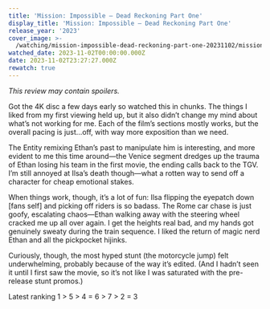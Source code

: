 ```yaml
---
title: 'Mission: Impossible – Dead Reckoning Part One'
display_title: 'Mission: Impossible – Dead Reckoning Part One'
release_year: '2023'
cover_image: >-
  /watching/mission-impossible-dead-reckoning-part-one-20231102/mission-impossible-dead-reckoning-part-one.jpg
watched_date: 2023-11-02T00:00:00.000Z
date: 2023-11-02T23:27:27.000Z
rewatch: true
---
```

_This review may contain spoilers._

Got the 4K disc a few days early so watched this in chunks. The things I liked from my first viewing held up, but it also didn’t change my mind about what’s not working for me. Each of the film’s sections mostly works, but the overall pacing is just…off, with way more exposition than we need.

The Entity remixing Ethan’s past to manipulate him is interesting, and more evident to me this time around—the Venice segment dredges up the trauma of Ethan losing his team in the first movie, the ending calls back to the TGV. I’m still annoyed at Ilsa’s death though—what a rotten way to send off a character for cheap emotional stakes.

When things work, though, it’s a lot of fun: Ilsa flipping the eyepatch down \[fans self\] and picking off riders is so badass. The Rome car chase is just goofy, escalating chaos—Ethan walking away with the steering wheel cracked me up all over again. I get the heights real bad, and my hands got genuinely sweaty during the train sequence. I liked the return of magic nerd Ethan and all the pickpocket hijinks. 

Curiously, though, the most hyped stunt (the motorcycle jump) felt underwhelming, probably because of the way it’s edited. (And I hadn’t seen it until I first saw the movie, so it’s not like I was saturated with the pre-release stunt promos.)

Latest ranking 1 > 5 > 4 = 6 > 7 > 2 = 3
